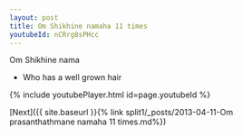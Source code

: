```yaml
---
layout: post
title: Om Shikhine namaha 11 times
youtubeId: nCRrg8sPHcc
---
```

 
 
Om Shikhine nama 
 
 -  Who has a well grown hair 
 
  
 
  
 
 
 
 
 
 


{% include youtubePlayer.html id=page.youtubeId %}
 
[Next]({{ site.baseurl }}{% link  split1/_posts/2013-04-11-Om prasanthathmane namaha 11 times.md%})
 
